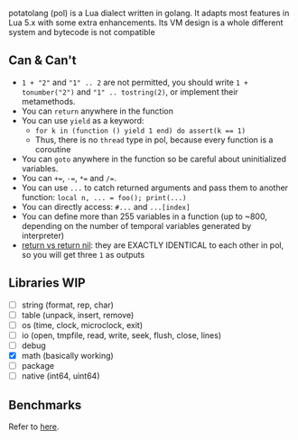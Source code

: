 potatolang (pol) is a Lua dialect written in golang. It adapts most features in Lua 5.x with some extra enhancements. Its VM design is a whole different system and bytecode is not compatible

## Can & Can't

- `1 + "2"` and `"1" .. 2` are not permitted, you should write `1 + tonumber("2")` and `"1" .. tostring(2)`, or implement their metamethods.
- You can `return` anywhere in the function
- You can use `yield` as a keyword:
    - `for k in (function () yield 1 end) do assert(k == 1)`
    - Thus, there is no `thread` type in pol, because every function is a coroutine
- You can `goto` anywhere in the function so be careful about uninitialized variables.
- You can `+=`, `-=`, `*=` and `/=`.
- You can use `...` to catch returned arguments and pass them to another function: `local n, ... = foo(); print(...)`
- You can directly access: `#...` and `...[index]`
- You can define more than 255 variables in a function (up to ~800, depending on the number of temporal variables generated by interpreter)
- [return vs return nil](https://stackoverflow.com/questions/18522299/returning-nil-from-a-lua-function-in-c-vs-returning-0-values): they are EXACTLY IDENTICAL to each other in pol, so you will get three `1` as outputs

## Libraries WIP
- [ ] string (format, rep, char)
- [ ] table (unpack, insert, remove)
- [ ] os (time, clock, microclock, exit)
- [ ] io (open, tmpfile, read, write, seek, flush, close, lines)
- [ ] debug
- [x] math (basically working)
- [ ] package
- [ ] native (int64, uint64)

## Benchmarks

Refer to [here](https://github.com/coyove/potatolang/blob/master/tests/bench/perf.md).

